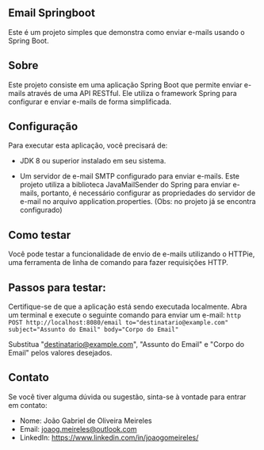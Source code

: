 ## Email Springboot
 
Este é um projeto simples que demonstra como enviar e-mails usando o Spring Boot.

## Sobre
Este projeto consiste em uma aplicação Spring Boot que permite enviar e-mails através de uma API RESTful. Ele utiliza o framework Spring para configurar e enviar e-mails de forma simplificada.

## Configuração
Para executar esta aplicação, você precisará de:

* JDK 8 ou superior instalado em seu sistema.

* Um servidor de e-mail SMTP configurado para enviar e-mails. Este projeto utiliza a biblioteca JavaMailSender do Spring para enviar e-mails, portanto, é necessário configurar as propriedades do servidor de e-mail no arquivo application.properties. (Obs: no projeto já se encontra configurado)

## Como testar
Você pode testar a funcionalidade de envio de e-mails utilizando o HTTPie, uma ferramenta de linha de comando para fazer requisições HTTP.

## Passos para testar:
Certifique-se de que a aplicação está sendo executada localmente.
Abra um terminal e execute o seguinte comando para enviar um e-mail:
``` http POST http://localhost:8080/email to="destinatario@example.com" subject="Assunto do Email" body="Corpo do Email" ```

Substitua "destinatario@example.com", "Assunto do Email" e "Corpo do Email" pelos valores desejados.

## Contato

Se você tiver alguma dúvida ou sugestão, sinta-se à vontade para entrar em contato:

- Nome: João Gabriel de Oliveira Meireles
- Email: joaog.meireles@outlook.com
- LinkedIn: https://www.linkedin.com/in/joaogomeireles/
